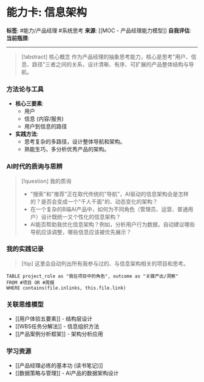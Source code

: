 # 能力卡: 信息架构

**标签**: #能力/产品经理 #系统思考
**来源**: [[MOC - 产品经理能力模型]]
**自我评估**: 
**当前瓶颈**: 

---

> [!abstract] 核心概念
> 作为产品经理的抽象思考能力，核心是思考"用户、信息、路径"三者之间的关系，设计清晰、有序、可扩展的产品整体结构与导航。

### 方法论与工具
- **核心三要素**:
    - 用户
    - 信息 (内容/服务)
    - 用户到信息的路径
- **实践方法**:
    - 思考复杂的多路径，设计整体导航和架构。
    - 熟能生巧，多分析优秀产品的架构。

### AI时代的质询与思辨
> [!question] 我的质询
> - "搜索"和"推荐"正在取代传统的"导航"，AI驱动的信息架构会是怎样的？是否会变成一个"千人千面"的、动态变化的架构？
> - 在一个复杂的B端AI产品中，如何为不同角色（管理员、运营、普通用户）设计既统一又个性化的信息架构？
> - AI能否帮助我优化信息架构？例如，分析用户行为数据，自动建议哪些导航应该调整，哪些信息应该被优先展示？

### 我的实践记录
> [!tip] 这里会自动列出所有我参与过的、与信息架构相关的项目和思考。

```dataview
TABLE project_role as "我在项目中的角色", outcome as "关键产出/洞察"
FROM #项目 OR #周报
WHERE contains(file.inlinks, this.file.link)
```

### 关联思维模型
- [[用户体验五要素]] - 结构层设计
- [[WBS任务分解法]] - 信息组织方法
- [[产品案例分析框架]] - 架构分析应用

### 学习资源
- [[产品经理必练的基本功 (读书笔记)]]
- [[数据策略与管理]] - AI产品的数据架构设计